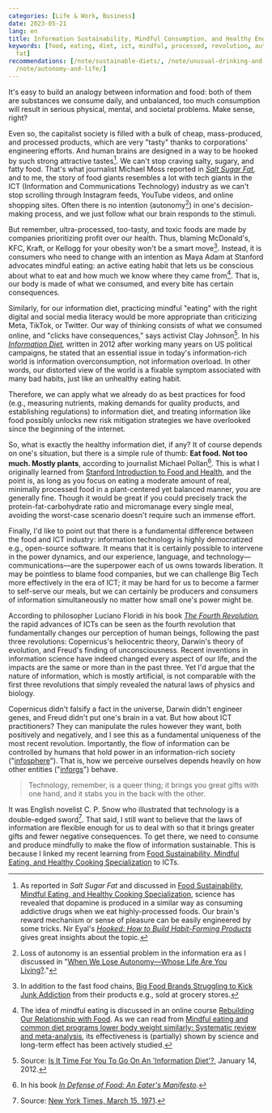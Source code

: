 ```yaml
---
categories: [Life & Work, Business]
date: 2023-05-21
lang: en
title: Information Sustainability, Mindful Consumption, and Healthy Engineering
keywords: [food, eating, diet, ict, mindful, processed, revolution, autonomy, eat,
  fat]
recommendations: [/note/sustainable-diets/, /note/unusual-drinking-and-eating-habits/,
  /note/autonomy-and-life/]
---
```


It's easy to build an analogy between information and food: both of them are substances we consume daily, and unbalanced, too much consumption will result in serious physical, mental, and societal problems. Make sense, right?

Even so, the capitalist society is filled with a bulk of cheap, mass-produced, and processed products, which are very "tasty" thanks to corporations' engineering efforts. And human brains are designed in a way to be hooked by such strong attractive tastes[^1]. We can't stop craving salty, sugary, and fatty food. That's what journalist Michael Moss reported in *[Salt Sugar Fat](https://www.goodreads.com/review/show/5563304178),* and to me, the story of food giants resembles a lot with tech giants in the ICT (Information and Communications Technology) industry as we can't stop scrolling through Instagram feeds, YouTube videos, and online shopping sites. Often there is no intention (autonomy[^2]) in one's decision-making process, and we just follow what our brain responds to the stimuli.

But remember, ultra-processed, too-tasty, and toxic foods are made by companies prioritizing profit over our health. Thus, blaming McDonald's, KFC, Kraft, or Kellogg for your obesity won't be a smart move[^3]. Instead, it is consumers who need to change with an intention as Maya Adam at Stanford advocates mindful eating: an active eating habit that lets us be conscious about what to eat and how much we know where they came from[^4]. That is, our body is made of what we consumed, and every bite has certain consequences.

Similarly, for our information diet, practicing mindful "eating" with the right digital and social media literacy would be more appropriate than criticizing Meta, TikTok, or Twitter. Our way of thinking consists of what we consumed online, and "clicks have consequences," says activist Clay Johnson[^5]. In his *[Information Diet](https://www.goodreads.com/review/show/5477431607),* written in 2012 after working many years on US political campaigns, he stated that an essential issue in today's information-rich world is information overconsumption, not information overload. In other words, our distorted view of the world is a fixable symptom associated with many bad habits, just like an unhealthy eating habit.

Therefore, we can apply what we already do as best practices for food (e.g., measuring nutrients, making demands for quality products, and establishing regulations) to information diet, and treating information like food possibly unlocks new risk mitigation strategies we have overlooked since the beginning of the internet.

So, what is exactly the healthy information diet, if any? It of course depends on one's situation, but there is a simple rule of thumb: **Eat food. Not too much. Mostly plants**, according to journalist Michael Pollan[^6]. This is what I originally learned from [Stanford Introduction to Food and Health](https://www.coursera.org/learn/food-and-health), and the point is, as long as you focus on eating a moderate amount of real, minimally processed food in a plant-centered yet balanced manner, you are generally fine. Though it would be great if you could precisely track the protein-fat-carbohydrate ratio and micromanage every single meal, avoiding the worst-case scenario doesn't require such an immense effort.

Finally, I'd like to point out that there is a fundamental difference between the food and ICT industry: information technology is highly democratized e.g., open-source software. It means that it is certainly possible to intervene in the power dynamics, and our experience, language, and technology—communications—are the superpower each of us owns towards liberation. It may be pointless to blame food companies, but we can challenge Big Tech more effectively in the era of ICT; it may be hard for us to become a farmer to self-serve our meals, but we can certainly be producers and consumers of information simultaneously no matter how small one's power might be.

According to philosopher Luciano Floridi in his book *[The Fourth Revolution](https://www.goodreads.com/review/show/5554945289),* the rapid advances of ICTs can be seen as the fourth revolution that fundamentally changes our perception of human beings, following the past three revolutions: Copernicus's heliocentric theory, Darwin's theory of evolution, and Freud's finding of unconsciousness. Recent inventions in information science have indeed changed every aspect of our life, and the impacts are the same or more than in the past three. Yet I'd argue that the nature of information, which is mostly artificial, is not comparable with the first three revolutions that simply revealed the natural laws of physics and biology.

Copernicus didn't falsify a fact in the universe, Darwin didn't engineer genes, and Freud didn't put one's brain in a vat. But how about ICT practitioners? They can manipulate the rules however they want, both positively and negatively, and I see this as a fundamental uniqueness of the most recent revolution. Importantly, the flow of information can be controlled by humans that hold power in an information-rich society ("[infosphere](https://en.wikipedia.org/wiki/Infosphere)"). That is, how we perceive ourselves depends heavily on how other entities ("[inforgs](https://en.wikipedia.org/wiki/Inforg)") behave.

> Technology, remember, is a queer thing; it brings you great gifts with one hand, and it stabs you in the back with the other.

It was English novelist C. P. Snow who illustrated that technology is a double-edged sword[^7]. That said, I still want to believe that the laws of information are flexible enough for us to deal with so that it brings greater gifts and fewer negative consequences. To get there, we need to consume and produce mindfully to make the flow of information sustainable. This is because I linked my recent learning from [Food Sustainability, Mindful Eating, and Healthy Cooking Specialization](https://www.coursera.org/account/accomplishments/specialization/F64AUWWR4E5D) to ICTs.

[^1]: As reported in *Salt Sugar Fat* and discussed in [Food Sustainability, Mindful Eating, and Healthy Cooking Specialization](https://www.coursera.org/specializations/food-sustainability-mindful-eating-healthy-cooking), science has revealed that dopamine is produced in a similar way as consuming addictive drugs when we eat highly-processed foods. Our brain's reward mechanism or sense of pleasure can be easily engineered by some tricks. Nir Eyal's [*Hooked: How to Build Habit-Forming Products*](https://www.nirandfar.com/hooked/) gives great insights about the topic.
[^2]: Loss of autonomy is an essential problem in the information era as I discussed in "[When We Lose Autonomy—Whose Life Are You Living?](/note/autonomy-and-life/)."
[^3]: In addition to the fast food chains, [Big Food Brands Struggling to Kick Junk Addiction](https://www.bnnbloomberg.ca/big-food-brands-struggling-to-kick-junk-addiction-survey-finds-1.1890642) from their products e.g., sold at grocery stores.
[^4]: The idea of mindful eating is discussed in an online course [Rebuilding Our Relationship with Food](https://www.coursera.org/learn/food-relationship-mindful-eating-health). As we can read from [Mindful eating and common diet programs lower body weight similarly: Systematic review and meta-analysis](https://pubmed.ncbi.nlm.nih.gov/31368631/), its effectiveness is (partially) shown by science and long-term effect has been actively studied.
[^5]: Source: [Is It Time For You To Go On An 'Information Diet'?](https://www.npr.org/2012/01/14/145101748/is-it-time-for-you-to-go-on-an-information-diet), January 14, 2012.
[^6]: In his book *[In Defense of Food: An Eater's Manifesto](https://michaelpollan.com/books/in-defense-of-food/)*.
[^7]: Source: [New York Times, March 15, 1971](https://www.nytimes.com/1971/03/15/archives/dear-scoop-jackson.html).
